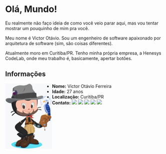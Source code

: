 # Olá, Mundo!

Eu realmente não faço ideia de como você veio parar aqui, mas vou tentar mostrar um pouquinho de mim pra você.

Meu nome é Victor Otávio. Sou um engenheiro de software apaixonado por arquitetura de software (sim, são coisas diferentes).

Atualmente moro em Curitiba/PR. Tenho minha própria empresa, a Henesys CodeLab, onde meu trabalho é, basicamente, apertar botões.

## Informações

<img align="left" src="octocat.png" alt="" width="150" />

- **Nome:** Victor Otávio Ferreira
- **Idade:** 27 anos
- **Localização:** Curitiba/PR
- **Contato:** [![](https://img.shields.io/badge/Email-victor@otavioferreira.com.br-red)](mailto:victor@otavioferreira.com.br) [![](http://img.shields.io/badge/GitHub-vctrtvfrrr-24292e)](https://github.com/vctrtvfrrr) [![](http://img.shields.io/badge/GitLab-vctrtvfrrr-ec5d16)](https://github.com/vctrtvfrrr) [![](https://img.shields.io/badge/LinkedIn-victorotavio-blue)](https://www.linkedin.com/in/victorotavio/) [![](https://img.shields.io/badge/Twitter-@vctrtvfrrr-blue)](https://twitter.com/vctrtvfrrr)